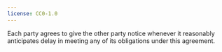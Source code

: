 ```yaml
---
license: CC0-1.0
---
```


Each party agrees to give the other party notice whenever it reasonably anticipates delay in meeting any of its obligations under this agreement.
